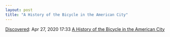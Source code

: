 ```yaml
---
layout: post
title: "A History of the Bicycle in the American City"
---
```

[Discovered](http://rolandtanglao.com/2020/07/29/p1-blogthis-checkvist-list-links-to-blog/): Apr 27, 2020 17:33 [A History of the Bicycle in the American City](https://medium.com/@colinkhughes/a-history-of-the-bicycle-in-the-american-city-3bbe2fee6814)
